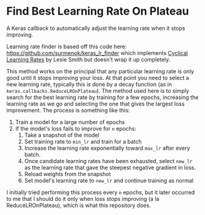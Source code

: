 # Find Best Learning Rate On Plateau 
A Keras callback to automatically adjust the learning rate when it stops improving.

Learning rate finder is based off this code here: https://github.com/surmenok/keras_lr_finder which implements [Cyclical Learning Rates](https://arxiv.org/abs/1506.01186) by Lesie Smith but doesn't wrap it up completely.

This method works on the principal that any particular learning rate is only good until it stops improving your loss. At that point you need to select a new learning rate, typically this is done by a decay function (as in `keras.callbacks.ReduceLROnPlateau`). The method used here is to simply search for the best learning rate by training for a few epochs, increasing the learning rate as we go and selecting the one that gives the largest loss improvement. The process is something like this:

1. Train a model for a large number of epochs
2. If the model's loss fails to improve for `n` epochs:
   1. Take a snapshot of the model
   2. Set training rate to `min_lr` and train for a batch
   3. Increase the learning rate exponentially toward `max_lr` after every batch.
   4. Once candidate learning rates have been exhausted, select `new_lr` as the learning rate that gave the steepest negative gradient in loss.
   5. Reload weights from the snapshot
   5. Set model's learning rate to `new_lr` and continue training as normal


I initially tried performing this process every `n` epochs, but it later occurred to me that I should do it only when loss stops improving (a la ReduceLROnPlateau), which is what this repository does.
